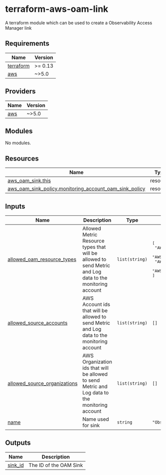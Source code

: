 # terraform-aws-oam-link
A terraform module which can be used to create a Observability Access Manager link

<!-- BEGIN_TF_DOCS -->
## Requirements

| Name | Version |
|------|---------|
| <a name="requirement_terraform"></a> [terraform](#requirement\_terraform) | >= 0.13 |
| <a name="requirement_aws"></a> [aws](#requirement\_aws) | ~>5.0 |

## Providers

| Name | Version |
|------|---------|
| <a name="provider_aws"></a> [aws](#provider\_aws) | ~>5.0 |

## Modules

No modules.

## Resources

| Name | Type |
|------|------|
| [aws_oam_sink.this](https://registry.terraform.io/providers/hashicorp/aws/latest/docs/resources/oam_sink) | resource |
| [aws_oam_sink_policy.monitoring_account_oam_sink_policy](https://registry.terraform.io/providers/hashicorp/aws/latest/docs/resources/oam_sink_policy) | resource |

## Inputs

| Name | Description | Type | Default | Required |
|------|-------------|------|---------|:--------:|
| <a name="input_allowed_oam_resource_types"></a> [allowed\_oam\_resource\_types](#input\_allowed\_oam\_resource\_types) | Allowed Metric Resource types that will be allowed to send Metric and Log data to the monitoring account | `list(string)` | <pre>[<br>  "AWS::CloudWatch::Metric",<br>  "AWS::ApplicationInsights::Application",<br>  "AWS::Logs::LogGroup",<br>  "AWS::XRay::Trace"<br>]</pre> | no |
| <a name="input_allowed_source_accounts"></a> [allowed\_source\_accounts](#input\_allowed\_source\_accounts) | AWS Account ids that will be allowed to send Metric and Log data to the monitoring account | `list(string)` | `[]` | no |
| <a name="input_allowed_source_organizations"></a> [allowed\_source\_organizations](#input\_allowed\_source\_organizations) | AWS Organization ids that will be allowed to send Metric and Log data to the monitoring account | `list(string)` | `[]` | no |
| <a name="input_name"></a> [name](#input\_name) | Name used for sink | `string` | `"ObservabilitySink"` | no |

## Outputs

| Name | Description |
|------|-------------|
| <a name="output_sink_id"></a> [sink\_id](#output\_sink\_id) | The ID of the OAM Sink |
<!-- END_TF_DOCS -->
